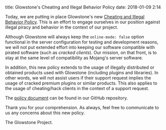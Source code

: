 title: Glowstone's Cheating and Illegal Behavior Policy
date: 2018-01-09 2:14

Today, we are putting in place Glowstone's new [Cheating and Illegal Behavior Policy](https://github.com/GlowstoneMC/Glowstone/blob/dev/docs/CHEATING_AND_ILLEGAL_BEHAVIOR_POLICY.md). This is an effort to engage ourselves in our position against illegal piracy and behavior in the context of our project.

Although Glowstone will always keep the `online-mode: false` option functional in the server configuration for testing and development reasons, we will not put extended effort into keeping our software compatible with pirated software (such as _cracked clients_). Our mission, on that front, is to stay at the same level of compatibility as Mojang's server software.

In addition, this new policy extends to the usage of illegally distributed or obtained products used with Glowstone (including plugins and libraries). In other words, we will not assist users if their support request implies the usage of cracked premium plugins or similar products. This also applies to the usage of cheating/hack clients in the context of a support request.

The [policy document](https://github.com/GlowstoneMC/Glowstone/blob/dev/docs/CHEATING_AND_ILLEGAL_BEHAVIOR_POLICY.md) can be found in our GitHub repository.

Thank you for your comprehension. As always, feel free to communicate to us any concerns about this new policy.

The Glowstone Project.
